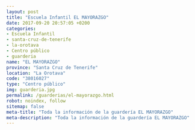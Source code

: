 ```yaml
---
layout: post
title: "Escuela Infantil EL MAYORAZGO"
date: 2017-09-20 20:57:05 +0200
categories:
- Escuela Infantil
- santa-cruz-de-tenerife
- la-orotava
- Centro público
- guarderia
name: "EL MAYORAZGO"
province: "Santa Cruz de Tenerife"
location: "La Orotava"
code: "38016027"
type: "Centro público"
img: guarderia.jpg
permalink: /guarderias/el-mayorazgo.html
robot: noindex, follow
sitemap: false
meta-title: "Toda la información de la guardería EL MAYORAZGO"
meta-description: "Toda la información de la guardería EL MAYORAZGO"
---
```

